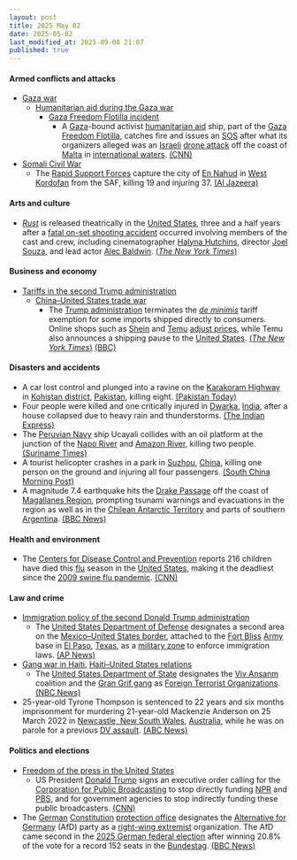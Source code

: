 ```yaml
---
layout: post
title: 2025 May 02
date: 2025-05-02
last_modified_at: 2025-09-08 21:07
published: true
---
```



#### Armed conflicts and attacks

* [Gaza war](https://en.wikipedia.org/wiki/Gaza_war "Gaza war")
  * [Humanitarian aid during the Gaza war](https://en.wikipedia.org/wiki/Humanitarian_aid_during_the_Gaza_war "Humanitarian aid during the Gaza war")
    * [Gaza Freedom Flotilla incident](https://en.wikipedia.org/wiki/May_2025_Gaza_Freedom_Flotilla_incident "May 2025 Gaza Freedom Flotilla incident")
      * A [Gaza](https://en.wikipedia.org/wiki/Gaza_Strip "Gaza Strip")-bound activist [humanitarian aid](https://en.wikipedia.org/wiki/Humanitarian_aid "Humanitarian aid") ship, part of the [Gaza Freedom Flotilla](https://en.wikipedia.org/wiki/June_2025_Gaza_Freedom_Flotilla "June 2025 Gaza Freedom Flotilla"), catches fire and issues an [SOS](https://en.wikipedia.org/wiki/SOS_signal "SOS signal") after what its organizers alleged was an [Israeli](https://en.wikipedia.org/wiki/Israel "Israel") [drone attack](https://en.wikipedia.org/wiki/Drone_warfare "Drone warfare") off the coast of [Malta](https://en.wikipedia.org/wiki/Malta "Malta") in [international waters](https://en.wikipedia.org/wiki/International_waters "International waters"). [(CNN)](https://edition.cnn.com/2025/05/02/europe/gaza-flotilla-ship-sos-intl-hkn)
* [Somali Civil War](https://en.wikipedia.org/wiki/Somali_Civil_War "Somali Civil War")
  * The [Rapid Support Forces](https://en.wikipedia.org/wiki/Rapid_Support_Forces "Rapid Support Forces") capture the city of [En Nahud](https://en.wikipedia.org/wiki/En_Nahud "En Nahud") in [West Kordofan](https://en.wikipedia.org/wiki/West_Kordofan "West Kordofan") from the SAF, killing 19 and injuring 37. [(Al Jazeera)](https://www.aljazeera.com/news/2025/5/2/sudanese-paramilitaries-kill-19-after-taking-city-of-al-nahud-sources)

#### Arts and culture

* *[Rust](https://en.wikipedia.org/wiki/Rust_%282024_film%29 "Rust (2024 film)")* is released theatrically in the [United States](https://en.wikipedia.org/wiki/United_States "United States"), three and a half years after a [fatal on-set shooting accident](https://en.wikipedia.org/wiki/Rust_shooting_incident "Rust shooting incident") occurred involving members of the cast and crew, including cinematographer [Halyna Hutchins](https://en.wikipedia.org/wiki/Halyna_Hutchins "Halyna Hutchins"), director [Joel Souza](https://en.wikipedia.org/wiki/Joel_Souza "Joel Souza"), and lead actor [Alec Baldwin](https://en.wikipedia.org/wiki/Alec_Baldwin "Alec Baldwin"). [(*The New York Times*)](https://www.nytimes.com/2025/05/01/movies/alec-baldwin-rust-release.html)

#### Business and economy

* [Tariffs in the second Trump administration](https://en.wikipedia.org/wiki/Tariffs_in_the_second_Trump_administration "Tariffs in the second Trump administration")
  * [China–United States trade war](https://en.wikipedia.org/wiki/China%E2%80%93United_States_trade_war "China–United States trade war")
    * The [Trump administration](https://en.wikipedia.org/wiki/Second_Trump_administration "Second Trump administration") terminates the *[de minimis](https://en.wikipedia.org/wiki/De_minimis "De minimis")* tariff exemption for some imports shipped directly to consumers. Online shops such as [Shein](https://en.wikipedia.org/wiki/Shein "Shein") and [Temu](https://en.wikipedia.org/wiki/Temu "Temu") [adjust prices](https://en.wikipedia.org/wiki/Purchase_price_adjustment "Purchase price adjustment"), while Temu also announces a shipping pause to the [United States](https://en.wikipedia.org/wiki/United_States "United States"). [(*The New York Times*)](https://www.nytimes.com/2025/05/02/business/economy/trump-china-tariffs-de-minimis.html) [(BBC)](https://www.bbc.com/news/articles/cwy79j2n7d4o)

#### Disasters and accidents

* A car lost control and plunged into a ravine on the [Karakoram Highway](https://en.wikipedia.org/wiki/Karakoram_Highway "Karakoram Highway") in [Kohistan district](https://en.wikipedia.org/wiki/Kohistan_district "Kohistan district"), [Pakistan](https://en.wikipedia.org/wiki/Pakistan "Pakistan"), killing eight. [(Pakistan Today)](https://www.pakistantoday.com.pk/2025/05/02/eight-of-same-killed-in-kohistan-car-plunge-3-dead-as-bus-overturns-in-karachi/)
* Four people were killed and one critically injured in [Dwarka](https://en.wikipedia.org/wiki/Dwarka "Dwarka"), [India](https://en.wikipedia.org/wiki/India "India"), after a house collapsed due to heavy rain and thunderstorms. [(The Indian Express)](https://indianexpress.com/article/cities/delhi/rain-thunderstorm-woman-children-killed-9978190/?ref=archive_pg)
* The [Peruvian Navy](https://en.wikipedia.org/wiki/Peruvian_Navy "Peruvian Navy") ship Ucayali collides with an oil platform at the junction of the [Napo River](https://en.wikipedia.org/wiki/Napo_River "Napo River") and [Amazon River](https://en.wikipedia.org/wiki/Amazon_River "Amazon River"), killing two people. [(Suriname Times)](https://www.surinametimes.com/artikel/two-dead-after-peruvian-navy-ship-hits-oil-platform)
* A tourist helicopter crashes in a park in [Suzhou](https://en.wikipedia.org/wiki/Suzhou "Suzhou"), [China](https://en.wikipedia.org/wiki/China "China"), killing one person on the ground and injuring all four passengers. [(South China Morning Post)](https://www.scmp.com/news/china/politics/article/3308961/1-killed-and-four-injured-after-tourist-helicopter-crashes-chinese-city-suzhou)
* A magnitude 7.4 earthquake hits the [Drake Passage](https://en.wikipedia.org/wiki/Drake_Passage "Drake Passage") off the coast of [Magallanes Region](https://en.wikipedia.org/wiki/Magallanes_Region "Magallanes Region"), prompting tsunami warnings and evacuations in the region as well as in the [Chilean Antarctic Territory](https://en.wikipedia.org/wiki/Chilean_Antarctic_Territory "Chilean Antarctic Territory") and parts of southern [Argentina](https://en.wikipedia.org/wiki/Argentina "Argentina"). [(BBC News)](https://www.bbc.co.uk/news/articles/c8dg32qmg7qo)

#### Health and environment

* The [Centers for Disease Control and Prevention](https://en.wikipedia.org/wiki/Centers_for_Disease_Control_and_Prevention "Centers for Disease Control and Prevention") reports 216 children have died this [flu](https://en.wikipedia.org/wiki/Flu "Flu") season in the [United States](https://en.wikipedia.org/wiki/United_States "United States"), making it the deadliest since the [2009 swine flu pandemic](https://en.wikipedia.org/wiki/2009_swine_flu_pandemic "2009 swine flu pandemic"). [(CNN)](https://www.cnn.com/2025/05/02/health/child-flu-deaths)

#### Law and crime

* [Immigration policy of the second Donald Trump administration](https://en.wikipedia.org/wiki/Immigration_policy_of_the_second_Donald_Trump_administration "Immigration policy of the second Donald Trump administration")
  * The [United States Department of Defense](https://en.wikipedia.org/wiki/United_States_Department_of_Defense "United States Department of Defense") designates a second area on the [Mexico–United States border](https://en.wikipedia.org/wiki/Mexico%E2%80%93United_States_border "Mexico–United States border"), attached to the [Fort Bliss](https://en.wikipedia.org/wiki/Fort_Bliss "Fort Bliss") [Army](https://en.wikipedia.org/wiki/US_Army "US Army") base in [El Paso](https://en.wikipedia.org/wiki/El_Paso%2C_Texas "El Paso, Texas"), [Texas](https://en.wikipedia.org/wiki/Texas "Texas"), as a [military zone](https://en.wikipedia.org/wiki/Military_zone "Military zone") to enforce immigration laws. [(AP News)](https://apnews.com/article/military-border-immigration-texas-mexico-d7d15f23bd755b95cd90cbb9a89df6fa)
* [Gang war in Haiti](https://en.wikipedia.org/wiki/Gang_war_in_Haiti "Gang war in Haiti"), [Haiti–United States relations](https://en.wikipedia.org/wiki/Haiti%E2%80%93United_States_relations "Haiti–United States relations")
  * The [United States Department of State](https://en.wikipedia.org/wiki/United_States_Department_of_State "United States Department of State") designates the [Viv Ansanm](https://en.wikipedia.org/wiki/Viv_Ansanm "Viv Ansanm") coalition and the [Gran Grif gang](https://en.wikipedia.org/wiki/Gran_Grif_gang "Gran Grif gang") as [Foreign Terrorist Organizations](https://en.wikipedia.org/wiki/Foreign_Terrorist_Organization "Foreign Terrorist Organization"). [(NBC News)](https://www.nbcnews.com/news/us-news/state-department-labels-haitian-gangs-terrorists-rcna204475)
* 25-year-old Tyrone Thompson is sentenced to 22 years and six months imprisonment for murdering 21-year-old Mackenzie Anderson on 25 March 2022 in [Newcastle, New South Wales](https://en.wikipedia.org/wiki/Newcastle%2C_New_South_Wales "Newcastle, New South Wales"), [Australia](https://en.wikipedia.org/wiki/Australia "Australia"), while he was on parole for a previous [DV assault](https://en.wikipedia.org/wiki/DV_assault "DV assault"). [(ABC News)](https://www.abc.net.au/news/2025-05-02/domestic-violence-murderer-tyrone-thompson-sentenced/105237580)

#### Politics and elections

* [Freedom of the press in the United States](https://en.wikipedia.org/wiki/Freedom_of_the_press_in_the_United_States "Freedom of the press in the United States")
  * US President [Donald Trump](https://en.wikipedia.org/wiki/Donald_Trump "Donald Trump") signs an executive order calling for the [Corporation for Public Broadcasting](https://en.wikipedia.org/wiki/Corporation_for_Public_Broadcasting "Corporation for Public Broadcasting") to stop directly funding [NPR](https://en.wikipedia.org/wiki/NPR "NPR") and [PBS](https://en.wikipedia.org/wiki/PBS "PBS"), and for government agencies to stop indirectly funding these public broadcasters. [(CNN)](https://www.cnn.com/2025/05/02/media/trump-cpb-pbs-npr-funding-cut-hnk-intl)
* The [German](https://en.wikipedia.org/wiki/Germany "Germany") [Constitution](https://en.wikipedia.org/wiki/Constitution_of_Germany "Constitution of Germany") [protection office](https://en.wikipedia.org/wiki/Federal_Office_for_the_Protection_of_the_Constitution "Federal Office for the Protection of the Constitution") designates the [Alternative for Germany](https://en.wikipedia.org/wiki/Alternative_for_Germany "Alternative for Germany") (AfD) party as a [right-wing extremist](https://en.wikipedia.org/wiki/Far-right_politics_in_Germany_%281945%E2%80%93present%29 "Far-right politics in Germany (1945–present)") organization. The AfD came second in the [2025 German federal election](https://en.wikipedia.org/wiki/2025_German_federal_election "2025 German federal election") after winning 20.8% of the vote for a record 152 seats in the [Bundestag](https://en.wikipedia.org/wiki/Bundestag "Bundestag"). [(BBC News)](https://www.bbc.com/news/articles/cwy6zk9wkrdo)

